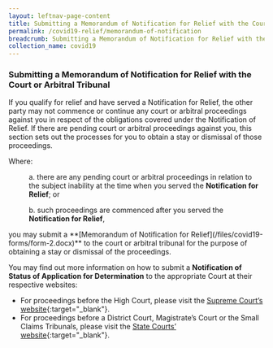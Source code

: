 ```yaml
---
layout: leftnav-page-content
title: Submitting a Memorandum of Notification for Relief with the Court or Arbitral Tribunal
permalink: /covid19-relief/memorandum-of-notification
breadcrumb: Submitting a Memorandum of Notification for Relief with the Court or Arbitral Tribunal
collection_name: covid19
---
```

### Submitting a Memorandum of Notification for Relief with the Court or Arbitral Tribunal ###

If you qualify for relief and have served a Notification for Relief, the other party may not commence or continue any court or arbitral proceedings against you in respect of the obligations covered under the Notification of Relief. If there are pending court or arbitral proceedings against you, this section sets out the processes for you to obtain a stay or dismissal of those proceedings. 

Where:
<p style="margin-left: 40px"> a. there are any pending court or arbitral proceedings in relation to the subject inability at the time when you served the <b>Notification for Relief</b>; or</p>
<p style="margin-left: 40px"> b. such proceedings are commenced after you served the <b>Notification for Relief</b>,</p>
you may submit a **[Memorandum of Notification for Relief](/files/covid19-forms/form-2.docx)** to the court or arbitral tribunal for the purpose of obtaining a stay or dismissal of the proceedings.
 
You may find out more information on how to submit a **Notification of Status of Application for Determination** to the appropriate Court at their respective websites:

* For proceedings before the High Court, please visit the [Supreme Court’s website](https://www.supremecourt.gov.sg/quick-links/visitors/covid-19/information-on-filing-a-memorandum-of-notification-for-relief-or-other-prescribed-forms-under-the-covid-19-(temporary-measures)-(temporary-relief-for-inability-to-perform-contracts)-regulations-2020){:target="_blank"}.
* For proceedings before a District Court, Magistrate’s Court or the Small Claims Tribunals, please visit the [State Courts’ website](https://www.statecourts.gov.sg/cws/NewsAndEvents/Pages/COVID-19-Advisory-NOTIFICATION-OF-RELIEF-UNDER-THE-COVID-19-(TEMPORARY-MEASURES)-ACT-2020.aspx){:target="_blank"}.
